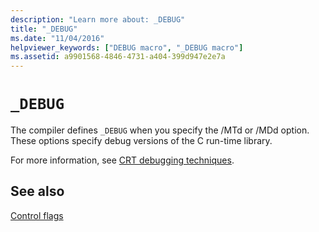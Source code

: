 ```yaml
---
description: "Learn more about: _DEBUG"
title: "_DEBUG"
ms.date: "11/04/2016"
helpviewer_keywords: ["DEBUG macro", "_DEBUG macro"]
ms.assetid: a9901568-4846-4731-a404-399d947e2e7a
---
```

# `_DEBUG`

The compiler defines `_DEBUG` when you specify the /MTd or /MDd option. These options specify debug versions of the C run-time library.

For more information, see [CRT debugging techniques](./crt-debugging-techniques.md).

## See also

[Control flags](./control-flags.md)
